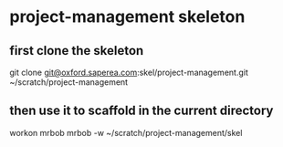 # project-management skeleton

## first clone the skeleton

git clone git@oxford.saperea.com:skel/project-management.git ~/scratch/project-management

## then use it to scaffold in the current directory

workon mrbob
mrbob -w ~/scratch/project-management/skel
